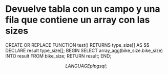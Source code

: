# Devuelve tabla con un campo y una fila que contiene un array con las sizes

CREATE OR REPLACE FUNCTION test()
RETURNS type_size[] AS $$
DECLARE
result type_size[];
BEGIN
SELECT array_agg(bike_size.bike_size)
INTO result
FROM bike_size;
RETURN result;
END;

$$
LANGUAGE plpgsql;
$$
